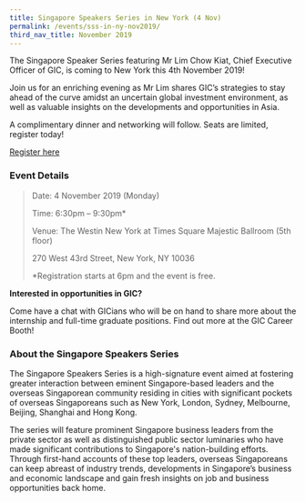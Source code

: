 ```yaml
---
title: Singapore Speakers Series in New York (4 Nov)
permalink: /events/sss-in-ny-nov2019/
third_nav_title: November 2019
---
```

The Singapore Speaker Series featuring Mr Lim Chow Kiat, Chief Executive Officer of GIC, is coming to New York this 4th November 2019!

Join us for an enriching evening as Mr Lim shares GIC’s strategies to stay ahead of the curve amidst an uncertain global investment environment, as well as valuable insights on the developments and opportunities in Asia.

A complimentary dinner and networking will follow. Seats are limited, register today!

[Register here](https://form.gov.sg/#!/5d6b2bc7d6754c0012d77892)

### Event Details

>Date:   4 November 2019 (Monday)
>
>Time:   6:30pm – 9:30pm*
>
>Venue:  The Westin New York at Times Square Majestic Ballroom (5th floor)
>
>270 West 43rd Street, New York, NY 10036
>
>*Registration starts at 6pm and the event is free.

**Interested in opportunities in GIC?** 

Come have a chat with GICians who will be on hand to share more about the internship and full-time graduate positions.  Find out more at the GIC Career Booth!


### About the Singapore Speakers Series

The Singapore Speakers Series is a high-signature event aimed at fostering greater interaction between eminent Singapore-based leaders and the overseas Singaporean community residing in cities with significant pockets of overseas Singaporeans such as New York, London, Sydney, Melbourne, Beijing, Shanghai and Hong Kong.

The series will feature prominent Singapore business leaders from the private sector as well as distinguished public sector luminaries who have made significant contributions to Singapore's nation-building efforts. Through first-hand accounts of these top leaders, overseas Singaporeans can keep abreast of industry trends, developments in Singapore’s business and economic landscape and gain fresh insights on job and business opportunities back home.
